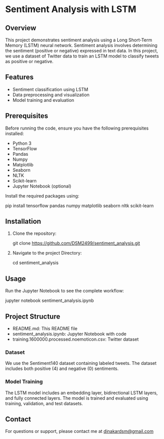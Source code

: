 # Sentiment Analysis with LSTM

## Overview
This project demonstrates sentiment analysis using a Long Short-Term Memory (LSTM) neural network. Sentiment analysis involves determining the sentiment (positive or negative) expressed in text data. In this project, we use a dataset of Twitter data to train an LSTM model to classify tweets as positive or negative.

## Features
- Sentiment classification using LSTM
- Data preprocessing and visualization
- Model training and evaluation

## Prerequisites
Before running the code, ensure you have the following prerequisites installed:
- Python 3
- TensorFlow
- Pandas
- Numpy
- Matplotlib
- Seaborn
- NLTK
- Scikit-learn
- Jupyter Notebook (optional)

Install the required packages using:

pip install tensorflow pandas numpy matplotlib seaborn nltk scikit-learn

## Installation

1. Clone the repository:

   git clone https://github.com/DSM2499/sentiment_analysis.git

2. Navigate to the project Directory:

   cd sentiment_analysis

## Usage

Run the Jupyter Notebook to see the complete workflow:

jupyter notebook sentiment_analysis.ipynb

## Project Structure

* README.md: This README file
* sentiment_analysis.ipynb: Jupyter Notebook with code
* training.1600000.processed.noemoticon.csv: Twitter dataset

### Dataset

We use the Sentiment140 dataset containing labeled tweets. The dataset includes both positive (4) and negative (0) sentiments.

### Model Training

The LSTM model includes an embedding layer, bidirectional LSTM layers, and fully connected layers. The model is trained and evaluated using training, validation, and test datasets.

## Contact

For questions or support, please contact me at dinakardsm@gmail.com
